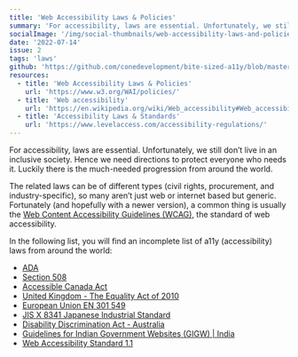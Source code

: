 ```yaml
---
title: 'Web Accessibility Laws & Policies'
summary: 'For accessibility, laws are essential. Unfortunately, we still don’t live in an inclusive society.'
socialImage: '/img/social-thumbnails/web-accessibility-laws-and-policies.png'
date: '2022-07-14'
issue: 2
tags: 'laws'
github: 'https://github.com/conedevelopment/bite-sized-a11y/blob/master/src/posts/web-accessibility-laws-policies.md'
resources:
  - title: 'Web Accessibility Laws & Policies'
    url: 'https://www.w3.org/WAI/policies/'
  - title: 'Web accessibility'
    url: 'https://en.wikipedia.org/wiki/Web_accessibility#Web_accessibility_legislation'
  - title: 'Accessibility Laws & Standards'
    url: 'https://www.levelaccess.com/accessibility-regulations/'
---
```


For accessibility, laws are essential. Unfortunately, we still don’t live in an inclusive society. Hence we need directions to protect everyone who needs it. Luckily there is the much-needed progression from around the world.

The related laws can be of different types (civil rights, procurement, and industry-specific), so many aren’t just web or internet based but generic. Fortunately (and hopefully with a newer version), a common thing is usually the [Web Content Accessibility Guidelines (WCAG)](https://www.w3.org/WAI/standards-guidelines/wcag/), the standard of web accessibility.

In the following list, you will find an incomplete list of a11y (accessibility) laws from around the world:

- [ADA](https://beta.ada.gov/)
- [Section 508](https://www.section508.gov/)
- [Accessible Canada Act](https://www.canada.ca/en/employment-social-development/programs/accessible-people-disabilities/act-summary.html)
- [United Kingdom - The Equality Act of 2010](https://www.legislation.gov.uk/ukpga/2010/15/contents)
- [European Union EN 301 549](https://www.etsi.org/deliver/etsi_en/301500_301599/301549/03.02.01_60/en_301549v030201p.pdf)
- [JIS X 8341 Japanese Industrial Standard](https://www.levelaccess.com/accessibility-regulations/japanese-industrial-standard/)
- [Disability Discrimination Act - Australia](https://humanrights.gov.au/our-work/disability-rights/brief-guide-disability-discrimination-act)
- [Guidelines for Indian Government Websites (GIGW) | India](https://guidelines.india.gov.in/)
- [Web Accessibility Standard 1.1](https://www.digital.govt.nz/standards-and-guidance/nz-government-web-standards/web-accessibility-standard-1-1/)
